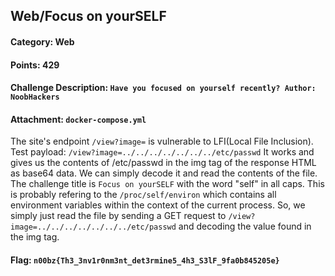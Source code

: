 ## Web/Focus on yourSELF
#### Category: Web
#### Points: 429
#### Challenge Description: `Have you focused on yourself recently? Author: NoobHackers`
#### Attachment: `docker-compose.yml`

The site's endpoint `/view?image=` is vulnerable to LFI(Local File Inclusion).
Test payload: `/view?image=../../../../../../../etc/passwd`
It works and gives us the contents of /etc/passwd in the img tag of the response HTML as base64 data.
We can simply decode it and read the contents of the file.
The challenge title is `Focus on yourSELF` with the word "self" in all caps.
This is probably refering to the `/proc/self/environ` which contains all environment variables within the context of the current process.
So, we simply just read the file by sending a GET request to `/view?image=../../../../../../../etc/passwd` and decoding the value found in the img tag.
#### Flag: `n00bz{Th3_3nv1r0nm3nt_det3rmine5_4h3_S3lF_9fa0b845205e}`
